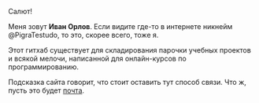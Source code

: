 Салют!  

Меня зовут **Иван Орлов**. Если видите где-то в интернете никнейм @PigraTestudo, то это, скорее всего, тоже я.

Этот гитхаб существует для складирования парочки учебных проектов и всякой мелочи, написанной для онлайн-курсов по программированию.

Подсказка сайта говорит, что стоит оставить тут способ связи. Что ж, пусть это будет [почта](pigratestudo@gmail.com).


<!---
PigraTestudo/PigraTestudo is a ✨ special ✨ repository because its `README.md` (this file) appears on your GitHub profile.
You can click the Preview link to take a look at your changes.
--->
